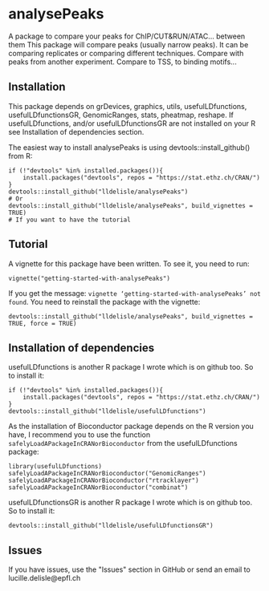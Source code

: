 # analysePeaks
A package to compare your peaks for ChIP/CUT&amp;RUN/ATAC... between them
This package will compare peaks (usually narrow peaks). It can be comparing replicates or comparing different techniques. Compare with peaks from another experiment. Compare to TSS, to binding motifs...

## Installation
This package depends on grDevices, graphics, utils, usefulLDfunctions, usefulLDfunctionsGR, GenomicRanges, stats, pheatmap, reshape.
If usefulLDfunctions, and/or usefulLDfunctionsGR are not installed on your R see Installation of dependencies section.

The easiest way to install analysePeaks is using devtools::install_github() from R:
```
if (!"devtools" %in% installed.packages()){
    install.packages("devtools", repos = "https://stat.ethz.ch/CRAN/")
}
devtools::install_github("lldelisle/analysePeaks")
# Or
devtools::install_github("lldelisle/analysePeaks", build_vignettes = TRUE)
# If you want to have the tutorial
```

## Tutorial
A vignette for this package have been written.
To see it, you need to run:
```
vignette("getting-started-with-analysePeaks")
```
If you get the message: `vignette ‘getting-started-with-analysePeaks’ not found`. You need to reinstall the package with the vignette:
```
devtools::install_github("lldelisle/analysePeaks", build_vignettes = TRUE, force = TRUE)
```



## Installation of dependencies
usefulLDfunctions is another R package I wrote which is on github too. So to install it:
```
if (!"devtools" %in% installed.packages()){
    install.packages("devtools", repos = "https://stat.ethz.ch/CRAN/")
}
devtools::install_github("lldelisle/usefulLDfunctions")
```
As the installation of Bioconductor package depends on the R version you have, I recommend you to use the function `safelyLoadAPackageInCRANorBioconductor` from the usefulLDfunctions package:
```
library(usefulLDfunctions)
safelyLoadAPackageInCRANorBioconductor("GenomicRanges")
safelyLoadAPackageInCRANorBioconductor("rtracklayer")
safelyLoadAPackageInCRANorBioconductor("combinat")
```
usefulLDfunctionsGR is another R package I wrote which is on github too. So to install it:
```
devtools::install_github("lldelisle/usefulLDfunctionsGR")
```

## Issues
If you have issues, use the "Issues" section in GitHub or send an email to lucille.delisle\@epfl.ch
